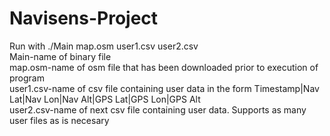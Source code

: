 # Navisens-Project
Run with ./Main map.osm user1.csv user2.csv<br/>
Main-name of binary file<br/>
map.osm-name of osm file that has been downloaded prior to execution of program<br/>
user1.csv-name of csv file containing user data in the form Timestamp|Nav Lat|Nav Lon|Nav Alt|GPS Lat|GPS Lon|GPS Alt<br/>
user2.csv-name of next csv file containing user data. Supports as many user files as is necesary<br/>
